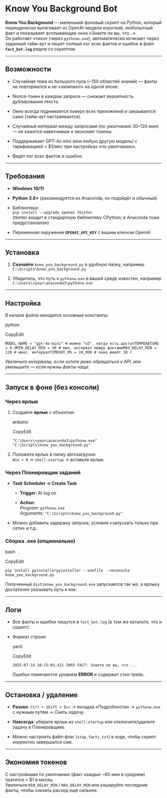 # Know You Background Bot

**Know You Background** — маленький фоновый скрипт на Python, который периодически вытягивает из OpenAI-модели короткий, любопытный факт и показывает всплывающее окно «Знаете ли вы, что…».  
Он работает «тихо» (через `pythonw.exe`), автоматически исчезает через заданный тайм-аут и пишет полный лог всех фактов и ошибок в файл **`fact_bot.log`** рядом со скриптом.

* * *

## Возможности

- Случайная тема из большого пула (~150 областей знаний) — факты не повторяются и не «залипают» на одной эпохе.
    
- Nonce-токен в каждом запросе — снижает вероятность дублирования текста.
    
- Окно всегда поднимается поверх всех приложений и закрывается само (тайм-аут настраивается).
    
- Случайный интервал между запросами (по умолчанию 30–120 мин) — не кажется навязчивым и экономит токены.
    
- Поддерживает GPT-4o mini (или любую другую модель) с тарификацией < $1/мес при настройках «по умолчанию».
    
- Ведёт лог всех фактов и ошибок.
    

* * *

## Требования

- **Windows 10/11**
    
- **Python 3.8+** (рекомендуется из Anaconda, но подойдёт и обычный)
    
- Библиотеки:  
    `pip install --upgrade openai tkinter`  
    (tkinter входит в стандартную библиотеку CPython; в Anaconda тоже предустановлен)
    
- Переменная окружения **`OPENAI_API_KEY`** с вашим ключом OpenAI
    

* * *

## Установка

1.  **Скачайте** `know_you_background.py` в удобную папку, например  
    `C:\Scripts\know_you_background.py`
    
2.  Убедитесь, что путь к `pythonw.exe` в вашей среде известен, например  
    `C:\Users\<you>\anaconda3\pythonw.exe`
    

* * *

## Настройка

В начале файла находятся основные константы:

python

CopyEdit

`MODEL_NAME = "gpt-4o-mini" # можно "o3", когда есть доступTEMPERATURE = 0.9MIN_DELAY_MIN = 30 # мин. интервал между фактамиMAX_DELAY_MIN = 120 # макс. интервалTIMEOUT_MS = 10_000 # окно живёт 10 с`

*Увеличьте интервалы, если хотите реже обращаться к API, или уменьшите — если нужны факты чаще.*

* * *

## Запуск в фоне (без консоли)

### Через ярлык

1.  Создайте **ярлык** с объектом:
    
    arduino
    
    CopyEdit
    
    `"C:\Users\<you>\anaconda3\pythonw.exe" "C:\Scripts\know_you_background.py"`
    
2.  Положите ярлык в папку автозагрузки:  
    `Win + R` → `shell:startup` → вставьте ярлык.
    

### Через Планировщик заданий

- **Task Scheduler → Create Task**
    
    - **Trigger**: *At log on*
        
    - **Action**:  
        *Program*: `pythonw.exe`  
        *Arguments*: `"C:\Scripts\know_you_background.py"`
        
- Можно добавить задержку запуска, условия «запускать только при сети» и т.д.
    

### Сборка .exe (опционально)

bash

CopyEdit

`pip install pyinstallerpyinstaller --onefile --noconsole know_you_background.py`

Полученный `dist\know_you_background.exe` запускается так же, а ярлыку достаточно указывать путь к exe.

* * *

## Логи

- Все факты и ошибки пишутся в `fact_bot.log` (в том же каталоге, что и скрипт).
    
- Формат строки:
    
    yaml
    
    CopyEdit
    
    `2025-07-14 10:15:03,421 INFO FACT: Знаете ли вы, что ...`
    
    Ошибки помечаются уровнем **ERROR** и содержат стек-трейс.
    

* * *

## Остановка / удаление

- **Разово**: `Ctrl + Shift + Esc` → вкладка «Подробности» → `pythonw.exe` с нужным путём → *Снять задачу*.
    
- **Навсегда**: уберите ярлык из `shell:startup` или отключите/удалите задачу в Планировщике.
    
- Можно настроить файл-флаг (`stop_facts.txt`) в коде, чтобы скрипт корректно завершался сам.
    

* * *

## Экономия токенов

С настройками по умолчанию (факт каждые ~60 мин в среднем) тратится < $1 в месяц.  
Увеличьте `MIN_DELAY_MIN` / `MAX_DELAY_MIN` или кэшируйте последние факты, чтобы снизить расход ещё сильнее.